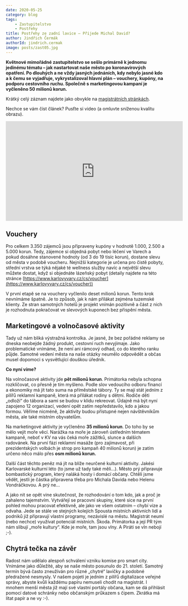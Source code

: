 ```yaml
---
date: 2020-05-25
category: blog
tags:
    - Zastupitelstvo
    - Postřehy
title: Postřehy ze zadní lavice – Přijede Michal David?
author: Jindřich Čermák
authorId: jindrich.cermak   
image: posts/zast05.jpg
---
```

**Květnové mimořádné zastupitelstvo se sešlo primárně k jednomu jedinému tématu – jak nastartovat naše město po koronavirových opatření. Po dlouhých a ne vždy jasných jednáních, kdy nebylo jasné kdo a k čemu se vyjadřuje, vykrystalizoval hlavní plán – vouchery, kupóny, na podporu cestovního ruchu. Společně s marketingovou kampaní je vyčleněno 50 milionů korun.**

Krátký celý záznam najdete jako obvykle na [magistrátních stránkách](http://live.publicstream.cz/vary/4-jednani-zastupitelstva-mesta-karlovy-vary-dne-7-5-2020-598).

Nechce se vám číst článek? Pusťte si video (a omluvte sníženou kvalitu obrazu).
<iframe width="560" height="315" src="https://www.youtube.com/embed/OXpBYEmcNJI" frameborder="0" allow="accelerometer; autoplay; encrypted-media; gyroscope; picture-in-picture" allowfullscreen></iframe>


## Vouchery

Pro celkem 3.350 zájemců jsou připraveny kupóny v hodnotě 1.000, 2.500 a 5.000 korun. Tedy, zájemce si objedná pobyt nebo léčení ve Varech a pokud dosáhne stanovené hodnoty (od 3 do 19 tisíc korun), dostane slevu od města v podobě voucheru. Nejnižší kategorie je určena pro čistě pobyty, střední vrstva se týká nějaké té wellness služby navíc a největší slevu můžete dostat, když si objednáte lázeňský pobyt (detaily najdete na této stránce [https://www.karlovyvary.cz/cs/voucher](https://www.karlovyvary.cz/cs/voucher))

V první etapě se na vouchery vyčlenilo deset milionů korun. Tento krok nevnímáme špatně. Je to způsob, jak k nám přilákat zejména tuzemské klienty. Ze stran samotných hotelů je projekt vnímán pozitivně a část z nich je rozhodnuta pokračovat ve slevových kuponech bez přispění města.

## Marketingové a volnočasové aktivity

Tady už nám bliká výstražná kontrolka. Je jasné, že bez pořádné reklamy se dneska neobejde žádný produkt, cestovní ruch nevyjímaje. Jako problematické vnímáme, že není ani rámcový odhad, co do kterého ranku půjde. Samotné vedení města na naše otázky neumělo odpovědět a občas musel dopomoci s vysvětlující douškou úředník.

**Co nyní víme?**

Na volnočasové aktivity jde **pět milionů korun**. Primátorka nebyla schopna rozklíčovat, co přesně je tím myšleno. Podle slov vedoucího odboru financí a ekonomiky má jít tato suma na příměstské tábory. Ty se mají stát jedním z pilířů reklamní kampaně, která má přilákat rodiny s dětmi. Rodiče děti „odloží“ do tábora a sami se budou v klidu rekreovat. Údajně má být nyní zapojeno 12 organizací, vedení opět zatím nepředstavilo, kdo a jakou formou. Věříme nicméně, že aktivity budou přístupné nejen návštěvníkům města, ale také místním obyvatelům.

Na marketingové aktivity je vyčleněno **35 milionů korun**. Do toho by se mělo vejít moře věcí. Narážka na moře je zároveň ústředním tématem kampaně, neboť v KV na vás čeká moře zážitků, slunce a dalších radovánek. Na první fázi reklamní masáže (pro zajímavost, při prezidentských volbách je strop pro kampaň 40 milionů korun) je zatím určeno něco málo přes **osm milionů korun.**

Další část těchto peněz má jít na blíže neurčené kulturní aktivity. Jakési Karlovarské kulturní léto (to jsme už tady také měli…). Město prý připravuje bombastický program, který naláká hosty i domácí občany. Chtěli jsme vědět, jestli je částka připravena třeba pro Michala Davida nebo Helenu Vondráčkovou. A prý ne…

A jako nit se opět vine skutečnost, že rozhodování o tom kdo, jak a proč je zahaleno tajemstvím. Vytvářejí se pracovní skupiny, které sice na první pohled mohou pracovat efektivně, ale jako ve všem ostatním – chybí vize a odvaha. Jede se stále ve stejných kolejích Spousta místních aktivních lidí a podniků již připravují vlastní programy, nezávislé na městu. Magistrát neumí (nebo nechce) využívat potenciál místních. Škoda. Primátorka a její PR tým nám slibují „moře kultury“. Kde je moře, tam jsou vlny. A Piráti se vln nebojí ;-).

## Chytrá tečka na závěr

Radost nám udělalo alespoň schválení vzniku komise pro smart city. Vnímáme jako důležité, aby se naše město posunulo do 21. století. Samotný termín bývá často zneužíván pro různé „chytré“ lavičky a podobné předražené nesmysly. V našem pojetí je jedním z pilířů digitalizace veřejné správy, abyste kvůli každému papíru nemuseli chodit na magistrát. I mnohem menší města již mají své vlastní portály občana, kam se dá přihlásit pomocí datové schránky nebo občanským průkazem s čipem. Zkrátka má lítat papír a ne vy :-).
